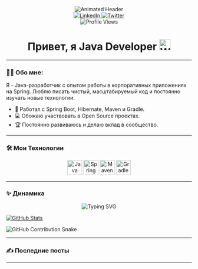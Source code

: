 <div align="center">
  <img src="https://capsule-render.vercel.app/api?text=Java%20Developer&animation=fadeIn&type=waving&color=gradient&height=120" alt="Animated Header">
</div>

<div align="center" id="badges">
  <a href="https://www.linkedin.com/in/your-link/">
    <img src="https://img.shields.io/badge/LinkedIn-blue?style=for-the-badge&logo=linkedin&logoColor=white" alt="LinkedIn"/>
  </a>
  <a href="https://twitter.com/yourusername">
    <img src="https://img.shields.io/badge/Twitter-blue?style=for-the-badge&logo=twitter&logoColor=white" alt="Twitter"/>
  </a>
</div>

<div align="center">
  <img src="https://komarev.com/ghpvc/?username=your-username&style=flat-square&color=blue" alt="Profile Views">
</div>

<h1 align="center">
  Привет, я Java Developer <img src="https://media.giphy.com/media/hvRJCLFzcasrR4ia7z/giphy.gif" width="30" alt="Wave">
</h1>

---

### :woman_technologist: Обо мне:
Я - Java-разработчик с опытом работы в корпоративных приложениях на Spring. Люблю писать чистый, масштабируемый код и постоянно изучать новые технологии.

- :rocket: Работал с Spring Boot, Hibernate, Maven и Gradle.
- :computer: Обожаю участвовать в Open Source проектах.
- :trophy: Постоянно развиваюсь и делаю вклад в сообщество.

---

### :hammer_and_wrench: Мои Технологии
<div align="center">
  <img src="https://cdn.jsdelivr.net/gh/devicons/devicon/icons/java/java-original.svg" alt="Java" width="40" height="40"/>
  <img src="https://cdn.jsdelivr.net/gh/devicons/devicon/icons/spring/spring-original.svg" alt="Spring" width="40" height="40"/>
  <img src="https://cdn.jsdelivr.net/gh/devicons/devicon/icons/maven/maven-original.svg" alt="Maven" width="40" height="40"/>
  <img src="https://cdn.jsdelivr.net/gh/devicons/devicon/icons/gradle/gradle-plain.svg" alt="Gradle" width="40" height="40"/>
</div>

---

### :sparkles: Динамика
<div align="center">
  <img src="https://readme-typing-svg.demolab.com?font=Fira+Code&pause=1000&color=F70000&lines=Добро+пожаловать+в+мой+мир+кодирования" alt="Typing SVG">
</div>

[![GitHub Stats](https://github-readme-stats.vercel.app/api?username=your-username&theme=radical)](https://github.com/anuraghazra/github-readme-stats)

![GitHub Contribution Snake](https://github.com/your-username/your-repo/output/github-contribution-grid-snake.svg)

---

### :writing_hand: Последние посты
<!-- BLOG-POST-LIST:START -->
<!-- BLOG-POST-LIST:END -->

---
